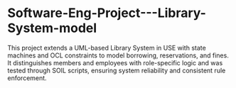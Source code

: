 # Software-Eng-Project---Library-System-model
This project extends a UML-based Library System in USE with state machines and OCL constraints to model borrowing, reservations, and fines. It distinguishes members and employees with role-specific logic and was tested through SOIL scripts, ensuring system reliability and consistent rule enforcement.
